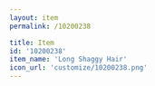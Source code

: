 ```yaml
---
layout: item
permalink: /10200238

title: Item
id: '10200238'
item_name: 'Long Shaggy Hair'
icon_url: 'customize/10200238.png'
---
```

